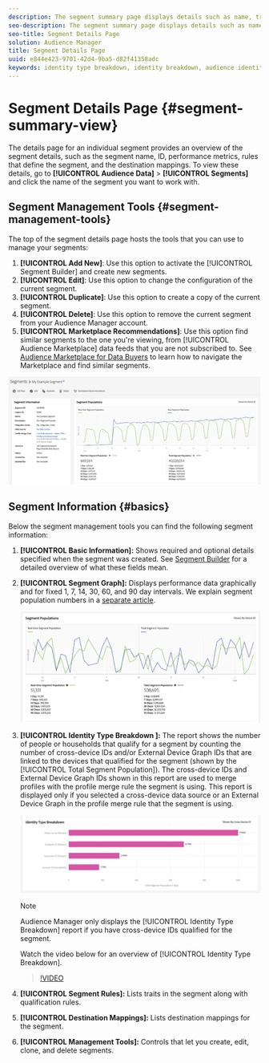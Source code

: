 ```yaml
---
description: The segment summary page displays details such as name, traits in the segment, rules, performance data, and destination mapping information.
seo-description: The segment summary page displays details such as name, traits in the segment, rules, performance data, and destination mapping information.
seo-title: Segment Details Page
solution: Audience Manager
title: Segment Details Page
uuid: e844e423-9701-42d4-9ba5-d82f41358adc
keywords: identity type breakdown, identity breakdown, audience identity reporting
---
```


# Segment Details Page {#segment-summary-view}

The details page for an individual segment provides an overview of the segment details, such as the segment name, ID, performance metrics, rules that define the segment, and the destination mappings. To view these details, go to **[!UICONTROL Audience Data]** > **[!UICONTROL Segments]** and click the name of the segment you want to work with.

## Segment Management Tools {#segment-management-tools}

The top of the segment details page hosts the tools that you can use to manage your segments:

1. **[!UICONTROL Add New]**: Use this option to activate the [!UICONTROL Segment Builder] and create new segments.
2. **[!UICONTROL Edit]**: Use this option to change the configuration of the current segment.
3. **[!UICONTROL Duplicate]**: Use this option to create a copy of the current segment.
4. **[!UICONTROL Delete]**: Use this option to remove the current segment from your Audience Manager account.
5. **[!UICONTROL Marketplace Recommendations]**: Use this option find similar segments to the one you're viewing, from [!UICONTROL Audience Marketplace] data feeds that you are not subscribed to. See [Audience Marketplace for Data Buyers](../audience-marketplace/marketplace-data-buyers/marketplace-data-buyers.md) to learn how to navigate the Marketplace and find similar segments.

![basic-segment-information](assets/basic-segment-information.png)

## Segment Information {#basics}

Below the segment management tools you can find the following segment information:

1. **[!UICONTROL Basic Information]:** Shows required and optional details specified when the segment was created. See [Segment Builder](segment-builder.md) for a detailed overview of what these fields mean.
2. **[!UICONTROL Segment Graph]:** Displays performance data graphically and for fixed 1, 7, 14, 30, 60, and 90 day intervals. We explain segment population numbers in a [separate article](../../features/segments/segment-builder-data.md).

    ![segments-graph](assets/segment-graph.png)

3. **[!UICONTROL Identity Type Breakdown ]:** The report shows the number of people or households that qualify for a segment by counting the number of cross-device IDs and/or External Device Graph IDs that are linked to the devices that qualified for the segment (shown by the [!UICONTROL Total Segment Population]). The cross-device IDs and External Device Graph IDs shown in this report are used to merge profiles with the profile merge rule the segment is using. This report is displayed only if you selected a cross-device data source or an External Device Graph in the profile merge rule that the segment is using.

   ![segments-graph](assets/segment-type.png)

    >[!NOTE]
    >
    >Audience Manager only displays the [!UICONTROL Identity Type Breakdown] report if you have cross-device IDs qualified for the segment.

    Watch the video below for an overview of [!UICONTROL Identity Type Breakdown].
    >[!VIDEO](https://video.tv.adobe.com/v/27977/)

4. **[!UICONTROL Segment Rules]:** Lists traits in the segment along with qualification rules.
5. **[!UICONTROL Destination Mappings]:** Lists destination mappings for the segment.
6. **[!UICONTROL Management Tools]:** Controls that let you create, edit, clone, and delete segments.